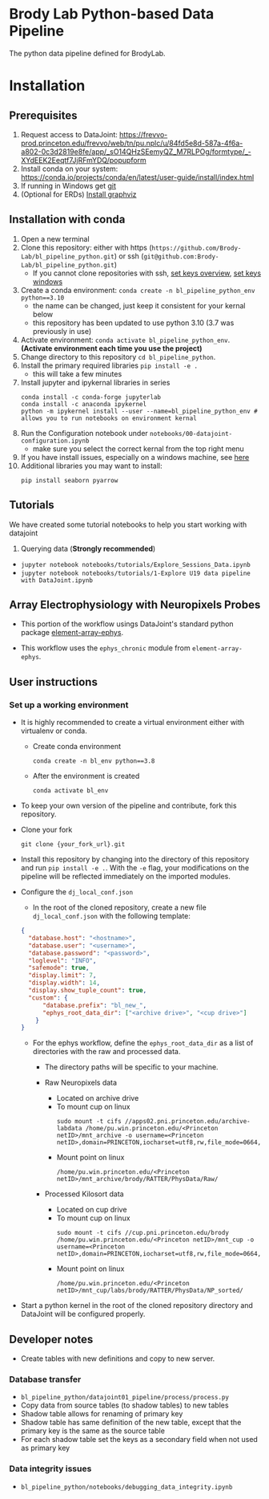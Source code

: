 # Brody Lab Python-based Data Pipeline

The python data pipeline defined for BrodyLab.

# Installation

## Prerequisites

1. Request access to DataJoint: https://frevvo-prod.princeton.edu/frevvo/web/tn/pu.nplc/u/84fd5e8d-587a-4f6a-a802-0c3d2819e8fe/app/_sO14QHzSEemyQZ_M7RLPOg/formtype/_-XYdEEK2Eeqtf7JjRFmYDQ/popupform
2. Install conda on your system:  https://conda.io/projects/conda/en/latest/user-guide/install/index.html
3. If running in Windows get [git](https://gitforwindows.org/)
4. (Optional for ERDs) [Install graphviz](https://graphviz.org/download/)

## Installation with conda

1. Open a new terminal 
2. Clone this repository: either with https (`https://github.com/Brody-Lab/bl_pipeline_python.git`) or ssh (`git@github.com:Brody-Lab/bl_pipeline_python.git`)
    - If you cannot clone repositories with ssh, [set keys overview](https://docs.github.com/en/authentication/connecting-to-github-with-ssh/generating-a-new-ssh-key-and-adding-it-to-the-ssh-agent), [set keys windows](https://github.com/Brody-Lab/jbreda_labnotebook/blob/master/helpful_code.md#ssh)
3. Create a conda environment: `conda create -n bl_pipeline_python_env python==3.10`
    - the name can be changed, just keep it consistent for your kernal below
    - this repository has been updated to use python 3.10 (3.7 was previously in use) 
4. Activate environment: `conda activate bl_pipeline_python_env`.   **(Activate environment each time you use the project)**
5. Change directory to this repository `cd bl_pipeline_python`.
6. Install the primary required libraries `pip install -e .`
    - this will take a few minutes
7. Install jupyter and ipykernal libraries in series
    ```
    conda install -c conda-forge jupyterlab
    conda install -c anaconda ipykernel
    python -m ipykernel install --user --name=bl_pipeline_python_env # allows you to run notebooks on environment kernal
    ```
8. Run the Configuration notebook under `notebooks/00-datajoint-configuration.ipynb`
    - make sure you select the correct kernal from the top right menu
9. If you have install issues, especially on a windows machine, see [here](https://github.com/Brody-Lab/bl_pipeline_python/blob/main/install_debug.md)
10. Additional libraries you may want to install:
    ```
    pip install seaborn pyarrow
    ```

## Tutorials

We have created some tutorial notebooks to help you start working with datajoint

1. Querying data (**Strongly recommended**) 
 - `jupyter notebook notebooks/tutorials/Explore_Sessions_Data.ipynb`
 - `jupyter notebook notebooks/tutorials/1-Explore U19 data pipeline with DataJoint.ipynb`


## Array Electrophysiology with Neuropixels Probes

+ This portion of the workflow usings DataJoint's standard python package 
[element-array-ephys](https://github.com/datajoint/element-array-ephys).

+ This workflow uses the `ephys_chronic` module from `element-array-ephys`.

## User instructions
### Set up a working environment

+ It is highly recommended to create a virtual environment either with 
virtualenv or conda.
  + Create conda environment
    ```
    conda create -n bl_env python==3.8
    ```
  + After the environment is created
    ```
    conda activate bl_env
    ```

+ To keep your own version of the pipeline and contribute, fork this repository.

+ Clone your fork
  ```
  git clone {your_fork_url}.git
  ```

+ Install this repository by changing into the directory of this repository and
 run `pip install -e .`.  With the `-e` flag, your modifications on the pipeline 
 will be reflected immediately on the imported modules.

+ Configure the `dj_local_conf.json`
  + In the root of the cloned repository, create a new file `dj_local_conf.json` 
  with the following template:

  ```json
  {
    "database.host": "<hostname>",
    "database.user": "<username>",
    "database.password": "<password>",
    "loglevel": "INFO",
    "safemode": true,
    "display.limit": 7,
    "display.width": 14,
    "display.show_tuple_count": true,
    "custom": {
        "database.prefix": "bl_new_",
        "ephys_root_data_dir": ["<archive drive>", "<cup drive>"]
      }
  }
  ```

  + For the ephys workflow, define the `ephys_root_data_dir` as a list of 
  directories with the raw and processed data.
    + The directory paths will be specific to your machine.
    + Raw Neuropixels data
      + Located on archive drive
      + To mount cup on linux
        ```
        sudo mount -t cifs //apps02.pni.princeton.edu/archive-labdata /home/pu.win.princeton.edu/<Princeton netID>/mnt_archive -o username=<Princeton netID>,domain=PRINCETON,iocharset=utf8,rw,file_mode=0664,dir_mode=0775,nolinux,noperm,vers=2.1
        ```
      + Mount point on linux
        ```
        /home/pu.win.princeton.edu/<Princeton netID>/mnt_archive/brody/RATTER/PhysData/Raw/
        ```

    + Processed Kilosort data
      + Located on cup drive
      + To mount cup on linux
        ```
        sudo mount -t cifs //cup.pni.princeton.edu/brody /home/pu.win.princeton.edu/<Princeton netID>/mnt_cup -o username=<Princeton netID>,domain=PRINCETON,iocharset=utf8,rw,file_mode=0664,dir_mode=0775,nolinux,noperm,vers=2.1
        ```
      + Mount point on linux
        ```
        /home/pu.win.princeton.edu/<Princeton netID>/mnt_cup/labs/brody/RATTER/PhysData/NP_sorted/
        ```

+ Start a python kernel in the root of the cloned repository directory and 
DataJoint will be configured properly.

## Developer notes

+ Create tables with new definitions and copy to new server.

### Database transfer
+ `bl_pipeline_python/datajoint01_pipeline/process/process.py`
+ Copy data from source tables (to shadow tables) to new tables
+ Shadow table allows for renaming of primary key
+ Shadow table has same definition of the new table, except that the primary key
 is the same as the source table
+ For each shadow table set the keys as a secondary field when not used as 
primary key

### Data integrity issues
+ `bl_pipeline_python/notebooks/debugging_data_integrity.ipynb`
